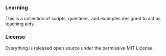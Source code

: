 ### Learning

This is a collection of scripts, questions, and examples designed to
act as teaching aids.

### License

Everything is released open source under the permissive MIT License.
